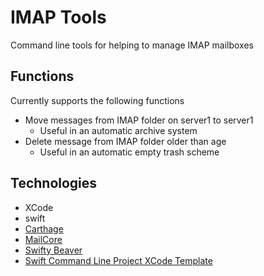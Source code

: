 # IMAP Tools

Command line tools for helping to manage IMAP mailboxes

## Functions

Currently supports the following functions
* Move messages from IMAP folder on server1 to server1
  * Useful in an automatic archive system
* Delete message from IMAP folder older than age
  * Useful in an automatic empty trash scheme

## Technologies
* XCode
* swift
* [Carthage](https://github.com/Carthage/Carthage)
* [MailCore](http://libmailcore.com)
* [Swifty Beaver](https://github.com/SwiftyBeaver/SwiftyBeaver)
* [Swift Command Line Project XCode Template](https://github.com/Zewo/Swift-Command-Line-Application-Template)

